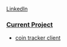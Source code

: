 [LinkedIn](bit.ly/3zCZQoU)

### <ins> Current Project </ins> 
- [coin tracker client](https://github.com/maryPopplns/coin_tracker_client)
